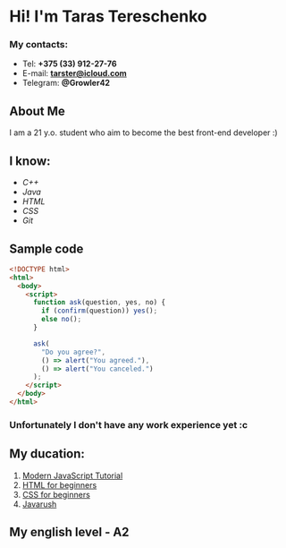 # Hi! I'm Taras Tereschenko

### My contacts:

- Tel: **+375 (33) 912-27-76**
- E-mail: **tarster@icloud.com**
- Telegram: **@Growler42**

## About Me

I am a 21 y.o. student who aim to become the best front-end developer :)

## I know:

- *C++*
- *Java*
- *HTML*
- *CSS*
- *Git*

## Sample code

```html
<!DOCTYPE html>
<html>
  <body>
    <script>
      function ask(question, yes, no) {
        if (confirm(question)) yes();
        else no();
      }

      ask(
        "Do you agree?",
        () => alert("You agreed."),
        () => alert("You canceled.")
      );
    </script>
  </body>
</html>

```

### Unfortunately I don't have any work experience yet :c

## My ducation:

1. [Modern JavaScript Tutorial](https://learn.javascript.ru/)
2. [HTML for beginners](https://ru.code-basics.com/languages/html)
3. [CSS for beginners](https://ru.code-basics.com/languages/css)
4. [Javarush](https://javarush.ru/)

##  My english level - A2
